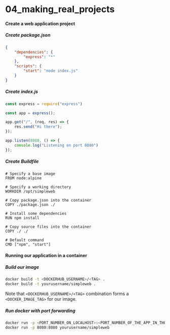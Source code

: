 # 04_making_real_projects

#### Create a web application project
##### Create package.json
```json
{
	"dependencies": {
		"express": "*"
	},
	"scripts": {
		"start": "node index.js"
	}
}
```

##### Create index.js
```javascript
const express = require("express")

const app = express();

app.get("/", (req, res) => {
	res.send("Hi there");
});

app.listen(8080, () => {
	console.log("Listening on port 8080")
});
```

##### Create Buildfile
```docker
# Specify a base image
FROM node:alpine

# Specify a working directory
WORKDIR /opt/simpleweb

# Copy package.json into the container
COPY ./package.json ./

# Install some dependencies
RUN npm install

# Copy source files into the container
COPY ./ ./

# Default command
CMD ["npm", "start"]
```

#### Running our application in a container
##### Build our image
```bash
docker build -t <DOCKERHUB_USERNAME>/<TAG> .
docker build -t yourusername/simpleweb .
```
Note that `<DOCKERHUB_USERNAME>/<TAG>` combination forms a `<DOCKER_IMAGE_TAG>` for our image.

##### Run docker with port forwarding
```bash
docker run -p <PORT_NUMBER_ON_LOCALHOST>:<PORT_NUMBER_OF_THE_APP_IN_THE_CONTAINER> <DOCKER_IMAGE_TAG>
docker run -p 8080:8080 yourusername/simpleweb
```